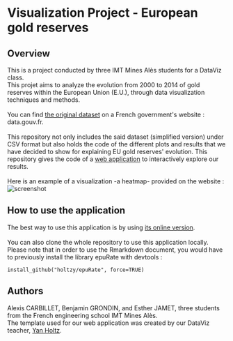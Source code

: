 # Visualization Project - European gold reserves

## Overview
This is a project conducted by three IMT Mines Alès students for a DataViz class.
<br>
This projet aims to analyze the evolution from 2000 to 2014 of gold reserves within the European Union (E.U.), through data visualization techniques and methods.
<br><br>
You can find [the original dataset](https://www.data.gouv.fr/fr/datasets/reserves-officielles-de-28-pays-europeens/) on a French government's website : data.gouv.fr.
<br><br>
This repository not only includes the said dataset (simplified version) under CSV format but also holds the code of the different plots and results that we have decided to show for explaining EU gold reserves' evolution.
This repository gives the code of a [web application](https://Bgrondin.github.io/DataVisualizationProject/) to interactively explore our results. 
<br><br>
Here is an example of a visualization -a heatmap- provided on the website : ![screenshot](https://raw.githubusercontent.com/Bgrondin/DataVisualizationProject/master/HeatmapPlot.PNG)

## How to use the application
The best way to use this application is by using [its online version](https://Bgrondin.github.io/DataVisualizationProject/).
<br><br>
You can also clone the whole repository to use this application locally. Please note that in order to use the Rmarkdown document, you would have to previously install the library epuRate with devtools :
```
install_github("holtzy/epuRate", force=TRUE)
```

## Authors
Alexis CARBILLET, Benjamin GRONDIN, and Esther JAMET, three students from the French engineering school IMT Mines Alès.
<br>
The template used for our web application was created by our DataViz teacher, [Yan Holtz](https://github.com/holtzy).
